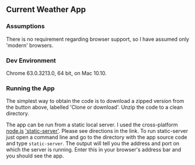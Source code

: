 ## Current Weather App

### Assumptions

There is no requirement regarding browser support, so I have assumed only 'modern' browsers.

### Dev Environment

Chrome 63.0.3213.0, 64 bit, on Mac 10.10.

### Running the App

The simplest way to obtain the code is to download a zipped version from the button above, labelled 'Clone or download'.  Unzip the code to a clean directory.

The app can be run from a static local server.  I used the cross-platform [node.js](https://nodejs.org/en/download/) ['static-server'](https://github.com/nbluis/static-server).  Please see directions in the link.  To run static-server just open a command line and go to the directory with the app source code and type `static-server`.  The output will tell you the address and port on which the server is running.  Enter this in your browser's address bar and you should see the app.
